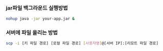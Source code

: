 ### jar파일 백그라운드 실행방법
```bash
nohup java -jar your-app.jar &
```

### 서버에 파일 올리는 방법

```bash
scp -i [키 파일 경로] [로컬 파일 경로] [사용자명]@[서버 IP]:[리모트 파일 경로]
```
